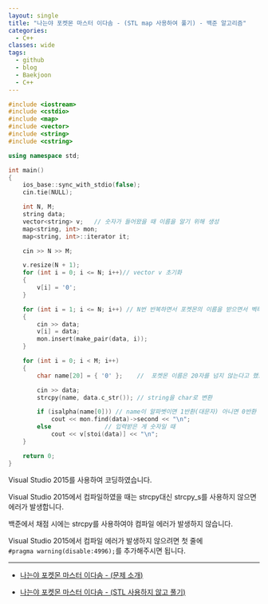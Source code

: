 ```yaml
---
layout: single
title: "나는야 포켓몬 마스터 이다솜 - (STL map 사용하여 풀기) - 백준 알고리즘"
categories:
  - C++
classes: wide
tags:
  - github
  - blog
  - Baekjoon
  - C++
---
```


```c++
#include <iostream>
#include <cstdio>
#include <map>
#include <vector>
#include <string>
#include <cstring>

using namespace std;

int main()
{
	ios_base::sync_with_stdio(false);
	cin.tie(NULL);

	int N, M;
	string data;
	vector<string> v;	// 숫자가 들어왔을 때 이름을 알기 위해 생성
	map<string, int> mon;
	map<string, int>::iterator it;

	cin >> N >> M;

	v.resize(N + 1);
	for (int i = 0; i <= N; i++)// vector v 초기화
	{
		v[i] = '0';
	}

	for (int i = 1; i <= N; i++) // N번 반복하면서 포켓몬의 이름을 받으면서 벡터 v에 저장 및 map에 저장
	{
		cin >> data;
		v[i] = data;
		mon.insert(make_pair(data, i));
	}

	for (int i = 0; i < M; i++)
	{
		char name[20] = { '0' };	//	포켓몬 이름은 20자를 넘지 않는다고 했으므로

		cin >> data;
		strcpy(name, data.c_str());	// string을 char로 변환

		if (isalpha(name[0])) // name이 알파벳이면 1반환(대문자) 아니면 0반환
			cout << mon.find(data)->second << "\n";
		else               // 입력받은 게 숫자일 때
			cout << v[stoi(data)] << "\n";
	}

	return 0;
}
```

Visual Studio 2015를 사용하여 코딩하였습니다.

Visual Studio 2015에서 컴파일하였을 때는 strcpy대신 strcpy_s를 사용하지 않으면 에러가 발생합니다.

백준에서 채점 시에는 strcpy를 사용하여야 컴파일 에러가 발생하지 않습니다.

Visual Studio 2015에서 컴파일 에러가 발생하지 않으려면 첫 줄에  
`#pragma warning(disable:4996);`를 추가해주시면 됩니다.

---

+ [나는야 포켓몬 마스터 이다솜 - (문제 소개)](https://junsk1016.github.io/c++/%EB%82%98%EB%8A%94%EC%95%BC-%ED%8F%AC%EC%BC%93%EB%AA%AC-%EB%A7%88%EC%8A%A4%ED%84%B0-%EC%9D%B4%EB%8B%A4%EC%86%9C(1620)-1/)

+ [나는야 포켓몬 마스터 이다솜 - (STL 사용하지 않고 풀기)](https://junsk1016.github.io/c++/%EB%82%98%EB%8A%94%EC%95%BC-%ED%8F%AC%EC%BC%93%EB%AA%AC-%EB%A7%88%EC%8A%A4%ED%84%B0-%EC%9D%B4%EB%8B%A4%EC%86%9C(1620)-2/)  
